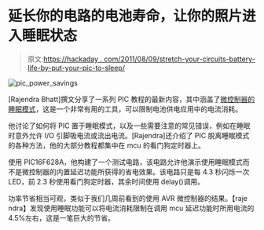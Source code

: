 # 延长你的电路的电池寿命，让你的照片进入睡眠状态

> 原文:[https://hackaday . com/2011/08/09/stretch-your-circuits-battery-life-by-put-your-pic-to-sleep/](https://hackaday.com/2011/08/09/stretch-your-circuits-battery-life-by-putting-your-pic-to-sleep/)

![pic_power_savings](../Images/6461a5758ac695f56b9901b9f03bcf93.png "pic_power_savings")

[Rajendra Bhatt]撰文分享了一系列 PIC 教程的最新内容，其中涵盖了[微控制器的睡眠模式](http://embedded-lab.com/blog/?p=3237)，这是一个非常有用的工具，可以限制电池供电应用中的电流消耗。

他讨论了如何将 PIC 置于睡眠模式，以及一些需要注意的常见错误，例如在睡眠时意外允许 I/O 引脚吸电流或流出电流。[Rajendra]还介绍了 PIC 脱离睡眠模式的各种方法，他的大部分教程都集中在 mcu 的看门狗定时器上。

使用 PIC16F628A，他构建了一个测试电路，该电路允许他演示使用睡眠模式而不是微控制器的内置延迟功能所获得的省电效果。该电路只是每 4.3 秒闪烁一次 LED，前 2.3 秒使用看门狗定时器，其余时间使用 delay()调用。

功率节省相当可观，类似于我们几周前看到的使用 AVR 微控制器的结果。【raje ndra】发现使用睡眠功能可以将电流消耗限制在调用 mcu 延迟功能时所用电流的 4.5%左右，这是一笔巨大的节省。